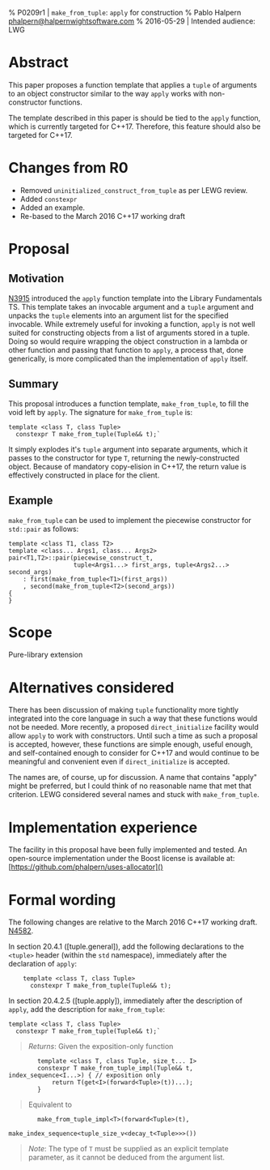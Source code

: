 % P0209r1 | `make_from_tuple`: `apply` for construction
% Pablo Halpern <phalpern@halpernwightsoftware.com>
% 2016-05-29 | Intended audience: LWG

Abstract
========
This paper proposes a function template that applies a `tuple` of arguments to
an object constructor similar to the way `apply` works with non-constructor functions.

The template described in this paper is should be tied to the `apply`
function, which is currently targeted for C++17.  Therefore, this feature
should also be targeted for C++17.

Changes from R0
===============
 * Removed `uninitialized_construct_from_tuple` as per LEWG review.
 * Added `constexpr`
 * Added an example.
 * Re-based to the March 2016 C++17 working draft

Proposal
========

Motivation
----------

[N3915](http://www.open-std.org/jtc1/sc22/wg21/docs/papers/2014/n3915.pdf)
introduced the `apply` function template into the Library Fundamentals
TS. This template takes an invocable argument and a `tuple` argument and
unpacks the `tuple` elements into an argument list for the specified
invocable.  While extremely useful for invoking a function, `apply` is not
well suited for constructing objects from a list of arguments stored in a
tuple.  Doing so would require wrapping the object construction in a lambda or
other function and passing that function to `apply`, a process that, done
generically, is more complicated than the implementation of `apply` itself.

Summary
-------

This proposal introduces a function template, `make_from_tuple`, to fill the
void left by `apply`. The signature for `make_from_tuple` is:

    template <class T, class Tuple>
      constexpr T make_from_tuple(Tuple&& t);`

It simply explodes it's `tuple` argument into separate arguments, which it
passes to the constructor for type `T`, returning the newly-constructed
object. Because of mandatory copy-elision in C++17, the return value is
effectively constructed in place for the client.

Example
-------
`make_from_tuple` can be used to implement the piecewise constructor for
`std::pair` as follows:

    template <class T1, class T2>
    template <class... Args1, class... Args2>
    pair<T1,T2>::pair(piecewise_construct_t,
                      tuple<Args1...> first_args, tuple<Args2...> second_args)
        : first(make_from_tuple<T1>(first_args))
        , second(make_from_tuple<T2>(second_args))
    {
    }

Scope
=====
Pure-library extension

Alternatives considered
=======================
There has been discussion of making `tuple` functionality more tightly
integrated into the core language in such a way that these functions would not
be needed. More recently, a proposed `direct_initialize` facility would allow
`apply` to work with constructors.  Until such a time as such a proposal is
accepted, however, these functions are simple enough, useful enough, and
self-contained enough to consider for C++17 and would continue to be
meaningful and convenient even if `direct_initialize` is accepted.

The names are, of course, up for discussion. A name that contains "apply"
might be preferred, but I could think of no reasonable name that met that
criterion.  LEWG considered several names and stuck with `make_from_tuple`.

Implementation experience
=========================
The facility in this proposal have been fully implemented and tested.  An
open-source implementation under the Boost license is available at:
[https://github.com/phalpern/uses-allocator]()

Formal wording
==============

The following changes are relative to the March 2016 C++17 working draft.
[N4582](http://www.open-std.org/JTC1/SC22/WG21/docs/papers/2015/n4582.pdf).

In section 20.4.1 ([tuple.general]), add the following declarations to the
`<tuple>` header (within the `std` namespace), immediately after the
declaration of `apply`:

        template <class T, class Tuple>
          constexpr T make_from_tuple(Tuple&& t);

In section 20.4.2.5 ([tuple.apply]), immediately after the description of
`apply`, add the description for `make_from_tuple`:

    template <class T, class Tuple>
      constexpr T make_from_tuple(Tuple&& t);`

> _Returns_: Given the exposition-only function

            template <class T, class Tuple, size_t... I>
            constexpr T make_from_tuple_impl(Tuple&& t, index_sequence<I...>) { // exposition only
                return T(get<I>(forward<Tuple>(t))...);
            }

> Equivalent to

            make_from_tuple_impl<T>(forward<Tuple>(t),
                                    make_index_sequence<tuple_size_v<decay_t<Tuple>>>())

> _Note_: The type of `T` must be supplied as an explicit template parameter,
> as it cannot be deduced from the argument list.

